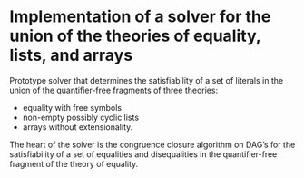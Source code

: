 # Implementation of a solver for the union of the theories of equality, lists, and arrays

Prototype solver that determines the satisfiability of a set of literals in the union of the quantifier-free fragments of three theories: 

- equality with free symbols
- non-empty possibly cyclic lists
- arrays without extensionality.

<p>
The heart of the solver is the <bold>congruence closure algorithm on DAG’s</bold> for the satisfiability of a set of equalities and disequalities in the quantifier-free fragment of the theory of equality. 
</p>
